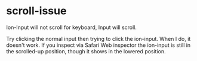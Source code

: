 # scroll-issue

Ion-Input will not scroll for keyboard, Input will scroll.

Try clicking the normal input then trying to click the ion-input. When I do, it doesn't work. If you inspect via Safari Web inspector the ion-input is still in the scrolled-up position, though it shows in the lowered position.
